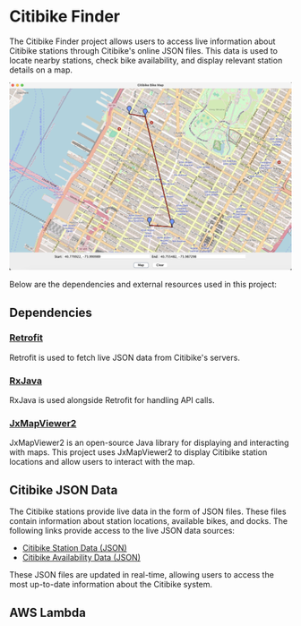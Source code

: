 # Citibike Finder

The Citibike Finder project allows users to access live information about Citibike stations through Citibike's online JSON files. This data is used to locate nearby stations, check bike availability, and display relevant station details on a map.

![Map](Screenshots/Map.png)

Below are the dependencies and external resources used in this project:

## Dependencies

### [Retrofit](https://square.github.io/retrofit/)
Retrofit is used to fetch live JSON data from Citibike's servers.

### [RxJava](https://github.com/ReactiveX/RxJava)
RxJava is used alongside Retrofit for handling API calls.

### [JxMapViewer2](https://github.com/msteiger/jxmapviewer2/tree/master)
JxMapViewer2 is an open-source Java library for displaying and interacting with maps. This project uses JxMapViewer2 to display Citibike station locations and allow users to interact with the map.

## Citibike JSON Data

The Citibike stations provide live data in the form of JSON files. These files contain information about station locations, available bikes, and docks. The following links provide access to the live JSON data sources:

- [Citibike Station Data (JSON)](https://gbfs.citibikenyc.com/gbfs/en/station_information.json)
- [Citibike Availability Data (JSON)](https://gbfs.citibikenyc.com/gbfs/en/station_status.json)

These JSON files are updated in real-time, allowing users to access the most up-to-date information about the Citibike system.

## AWS Lambda
